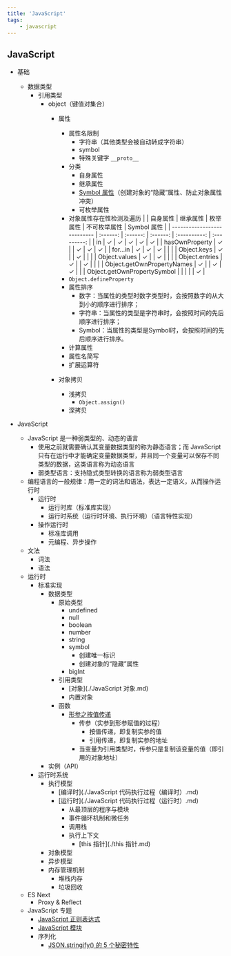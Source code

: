 ```yaml
---
title: 'JavaScript'
tags:
	- javascript
---
```


## JavaScript





- 基础
  - 数据类型
    - 引用类型
      - object（键值对集合）
        - 属性
          - 属性名限制
            - 字符串（其他类型会被自动转成字符串）
            - symbol
            - 特殊关键字 `__proto__`
          - 分类
            - 自身属性
            - 继承属性
            - [Symbol 属性](https://zh.javascript.info/symbol#yin-cang-shu-xing)（创建对象的“隐藏”属性、防止对象属性冲突）
            - 可枚举属性
          - 对象属性存在性检测及遍历
            |                             | 自身属性 | 继承属性 | 枚举属性 | 不可枚举属性 | Symbol 属性 |
            | --------------------------- | :------: | :------: | :------: | :----------: | :---------: |
            | in                          |    ✓     |    ✓     |    ✓     |      ✓       |      ✓      |
            | hasOwnProperty              |    ✓     |          |    ✓     |      ✓       |      ✓      |
            | for...in                    |    ✓     |    ✓     |    ✓     |              |             |
            | Object.keys                 |    ✓     |          |    ✓     |              |             |
            | Object.values               |    ✓     |          |    ✓     |              |             |
            | Object.entries              |    ✓     |          |    ✓     |              |             |
            | Object.getOwnPropertyNames  |    ✓     |          |    ✓     |      ✓       |             |
            | Object.getOwnPropertySymbol |          |          |          |              |      ✓      |
          - `Object.defineProperty`
          - 属性排序
            - 数字：当属性的类型时数字类型时，会按照数字的从大到小的顺序进行排序；
            - 字符串：当属性的类型是字符串时，会按照时间的先后顺序进行排序；
            - Symbol：当属性的类型是Symbol时，会按照时间的先后顺序进行排序。
          - 计算属性
          - 属性名简写
          - 扩展运算符
          
        - 对象拷贝
          - 浅拷贝
            - `Object.assign()`
          - 深拷贝
        

  

  

  
- JavaScript
  - JavaScript 是一种弱类型的、动态的语言
    - 使用之前就需要确认其变量数据类型的称为静态语言；而 JavaScript 只有在运行中才能确定变量数据类型，并且同一个变量可以保存不同类型的数据，这类语言称为动态语言
    - 弱类型语言：支持隐式类型转换的语言称为弱类型语言
  - 编程语言的一般规律：用一定的词法和语法，表达一定语义，从而操作运行时
    - 运行时
      - 运行时库（标准库实现）
      - 运行时系统（运行时环境、执行环境）（语言特性实现）
    - 操作运行时
      - 标准库调用
      - 元编程、异步操作
  - 文法
    - 词法
    - 语法
  - 运行时
    - 标准实现
      - 数据类型
        - 原始类型
          - undefined
          - null
          - boolean
          - number
          - string
          - symbol
            - 创建唯一标识
            - 创建对象的“隐藏”属性
          - bigInt
        - 引用类型
          - [对象](./JavaScript 对象.md)
          - 内置对象
        - 函数
          - [形参之按值传递](https://github.com/mqyqingfeng/Blog/issues/10)
            - 传参（实参到形参赋值的过程）
              - 按值传递，即复制实参的值
              - 引用传递，即复制实参的地址
            - 当变量为引用类型时，传参只是复制该变量的值（即引用的对象地址）
      - 实例（API）
    - 运行时系统
      - 执行模型
        - [编译时](./JavaScript 代码执行过程（编译时）.md)
        - [运行时](./JavaScript 代码执行过程（运行时）.md)
          - 从最顶层的程序与模块
          - 事件循环机制和微任务
          - 调用栈
          - 执行上下文
            - [this 指针](./this 指针.md)
      - 对象模型
      - 异步模型
      - 内存管理机制
        - 堆栈内存
        - 垃圾回收
  - ES Next
    - Proxy & Reflect
  - JavaScript 专题
    - [JavaScript 正则表达式](./JavaScript%20正则表达式.md)
    - [JavaScript 模块](./JavaScript%20模块.md)
    - 序列化
      - [JSON.stringify() 的 5 个秘密特性](https://medium.com/javascript-in-plain-english/5-secret-features-of-json-stringify-c699340f9f27)


